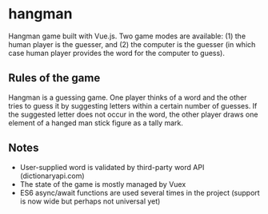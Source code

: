 # hangman

Hangman game built with Vue.js. Two game modes are available: (1) the human player is the guesser, and (2) the computer is the guesser (in which case human player provides the word for the computer to guess).

## Rules of the game

Hangman is a guessing game. One player thinks of a word and the other tries to guess it by suggesting letters within a certain number of guesses. If the suggested letter does not occur in the word, the other player draws one element of a hanged man stick figure as a tally mark.

## Notes

- User-supplied word is validated by third-party word API (dictionaryapi.com)
- The state of the game is mostly managed by Vuex
- ES6 async/await functions are used several times in the project (support is now wide but perhaps not universal yet)